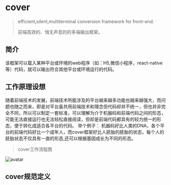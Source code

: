 # cover
> efficient,silent,multiterminal conversion framework for front-end.
>
> 前端高效的、悄无声息的的多端输出框架。

## 简介
该框架可以载入某种平台或环境的web程序（如：H5,微信小程序，react-native等）代码，就可以输出符合其他平台或环境运行的代码。

## 工作原理设想
随着前端技术的发展，前端技术所能涉及的平台越来越多功能也越来越强大，而问题也随之而来，即是对平台虽共用前端技术和理念但代码却并不统一，但也并非完全不同，所以可以制定一套标准，可以理解为介于机器码和前端代码之间的形态，可能无法直接运行也无法轻松直接阅读，但却是前端代码都具有的较为统一的形态，便于转化成适合各平台的代码。
举个例子：
机器码好比人类的DNA，各个平台的前端代码好比一个成年人，而cover框架好比人胚胎的胚胎的状态，每个人的胚胎状态不仅具有一直的形态,还可以根据基因成长为不同的形态。
>cover工作流程图

![avatar](https://www.processon.com/view/link/5bc86082e4b09b21f323bc8a)

## cover规范定义



